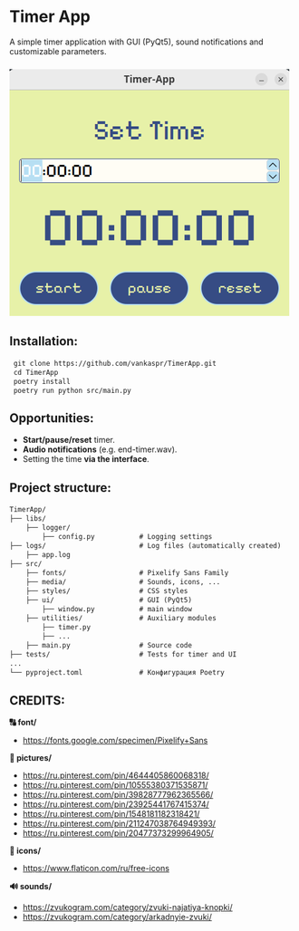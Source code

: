 # Timer App

A simple timer application with GUI (PyQt5), sound notifications and customizable parameters.
###

![Скриншот приложения](.github/assets/screenshot_app.png)

## Installation:

```
 git clone https://github.com/vankaspr/TimerApp.git
 cd TimerApp
 poetry install 
 poetry run python src/main.py
```

## Opportunities:
- **Start/pause/reset** timer.
- **Audio notifications** (e.g. end-timer.wav).
- Setting the time **via the interface**.

## Project structure:

```
TimerApp/
├── libs/
    ├── logger/
        ├── config.py           # Logging settings
├── logs/                       # Log files (automatically created)
    ├── app.log
├── src/
    ├── fonts/                  # Pixelify Sans Family
    ├── media/                  # Sounds, icons, ...
    ├── styles/                 # CSS styles
    ├── ui/                     # GUI (PyQt5)
        ├── window.py           # main window
    ├── utilities/              # Auxiliary modules
        ├── timer.py            
        ├── ...
    ├── main.py                 # Source code    
├── tests/                      # Tests for timer and UI 
...    
└── pyproject.toml              # Конфигурация Poetry
```


## CREDITS:

**🔠 font/**
- https://fonts.google.com/specimen/Pixelify+Sans

**📸 pictures/**
- https://ru.pinterest.com/pin/4644405860068318/
- https://ru.pinterest.com/pin/10555380371535871/
- https://ru.pinterest.com/pin/39828777962365566/
- https://ru.pinterest.com/pin/23925441767415374/
- https://ru.pinterest.com/pin/1548181182318421/
- https://ru.pinterest.com/pin/211247038764949393/
- https://ru.pinterest.com/pin/20477373299964905/

**🫟 icons/**
- https://www.flaticon.com/ru/free-icons

**🔊 sounds/**
- https://zvukogram.com/category/zvuki-najatiya-knopki/
- https://zvukogram.com/category/arkadnyie-zvuki/